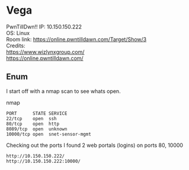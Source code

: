 # Vega


PwnTillDwn!!
IP: 10.150.150.222  
OS: Linux  
Room link: https://online.pwntilldawn.com/Target/Show/3  
Credits:  
https://www.wizlynxgroup.com/  
https://online.pwntilldawn.com/ 


## Enum

I start off with a nmap scan to see whats open. 

nmap

```
PORT      STATE SERVICE
22/tcp    open  ssh
80/tcp    open  http
8089/tcp  open  unknown
10000/tcp open  snet-sensor-mgmt
```

Checking out the ports I found 2 web portals (logins) on ports 80, 10000 

```
http://10.150.150.222/
http://10.150.150.222:10000/
```
